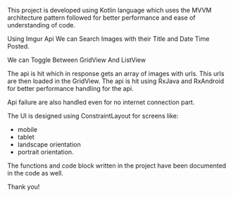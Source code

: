
This project is developed using Kotlin language which uses the MVVM architecture pattern
followed for better performance and ease of understanding of code.

Using Imgur Api We can Search  Images with their Title and Date Time Posted.

We can Toggle Between GridView And ListView 

The api is hit which in response gets an array of images with urls. This urls are then loaded in the GridView.
The api is hit using RxJava and RxAndroid for better performance handling for the api.

Api failure are also handled even for no internet connection part.

The UI is designed using ConstraintLayout for screens like:
- mobile
- tablet
- landscape orientation
- portrait orientation.

The functions and code block written in the project have been documented in the code as well.

Thank you!
